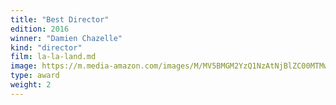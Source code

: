 ```yaml
---
title: "Best Director"
edition: 2016
winner: "Damien Chazelle"
kind: "director"
film: la-la-land.md
image: https://m.media-amazon.com/images/M/MV5BMGM2YzQ1NzAtNjBlZC00MTMwLTk3MTYtYzRjYzA4NGZjMWU1XkEyXkFqcGc@._V1_FMjpg_UX1024_.jpg
type: award
weight: 2
---
```

